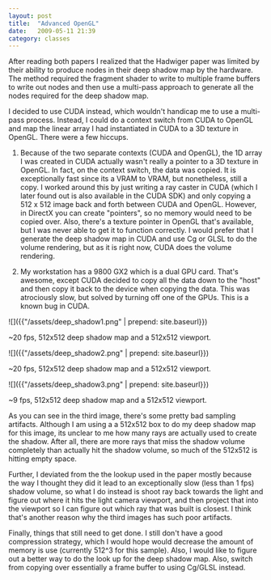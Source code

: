 ```yaml
---
layout: post
title:  "Advanced OpenGL"
date:   2009-05-11 21:39
category: classes
---
```

After reading both papers I realized that the Hadwiger paper was limited by their ability to produce nodes in their deep shadow map by the hardware.  The method required the fragment shader to write to multiple frame buffers to write out nodes and then use a multi-pass approach to generate all the nodes required for the deep shadow map.  

I decided to use CUDA instead, which wouldn't handicap me to use a multi-pass process.  Instead, I could do a context switch from CUDA to OpenGL and map the linear array I had instantiated in CUDA to a 3D texture in OpenGL.  There were a few hiccups.

1.  Because of the two separate contexts (CUDA and OpenGL), the 1D array I was created in CUDA actually wasn't really a pointer to a 3D texture in OpenGL.  In fact, on the context switch, the data was copied.  It is exceptionally fast since its a VRAM to VRAM, but nonetheless, still a copy.  I worked around this by just writing a ray caster in CUDA (which I later found out is also available in the CUDA SDK) and only copying a 512 x 512 image back and forth between CUDA and OpenGL.  However, in DirectX you can create "pointers", so no memory would need to be copied over.  Also, there's a texture pointer in OpenGL that's available, but I was never able to get it to function correctly.  I would prefer that I generate the deep shadow map in CUDA and use Cg or GLSL to do the volume rendering, but as it is right now, CUDA does the volume rendering.

2.  My workstation has a 9800 GX2 which is a dual GPU card.  That's awesome, except CUDA decided to copy all the data down to the "host" and then copy it back to the device when copying the data.  This was atrociously slow, but solved by turning off one of the GPUs.  This is a known bug in CUDA.

![]({{"/assets/deep_shadow1.png" | prepend: site.baseurl}})  

~20 fps, 512x512 deep shadow map and a 512x512 viewport.

![]({{"/assets/deep_shadow2.png" | prepend: site.baseurl}})

~20 fps, 512x512 deep shadow map and a 512x512 viewport.

![]({{"/assets/deep_shadow3.png" | prepend: site.baseurl}})

~9 fps, 512x512 deep shadow map and a 512x512 viewport.

As you can see in the third image, there's some pretty bad sampling artifacts.  Although I am using a a 512x512 box to do my deep shadow map for this image, its unclear to me how many rays are actually used to create the shadow.  After all, there are more rays that miss the shadow volume completely than actually hit the shadow volume, so much of the 512x512 is hitting empty space.

Further, I deviated from the the lookup used in the paper mostly because the way I thought they did it lead to an exceptionally slow (less than 1 fps) shadow volume, so what I do instead is shoot ray back towards the light and figure out where it hits the light camera viewport, and then project that into the viewport so I can figure out which ray that was built is closest.  I think that's another reason why the third images has such poor artifacts.

Finally, things that still need to get done.  I still don't have a good compression strategy, which I would hope would decrease the amount of memory is use (currently 512^3 for this sample).  Also, I would like to figure out a better way to do the look up for the deep shadow map.  Also, switch from copying over essentially a frame buffer to using Cg/GLSL instead.
